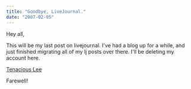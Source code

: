 ```yaml
---
title: "Goodbye, LiveJournal."
date: "2007-02-05"
---
```


Hey all,

This will be my last post on livejournal. I've had a blog up for a while, and just finished migrating all of my lj posts over there. I'll be deleting my account here.

[Tenacious Lee](http://www.tenacious-lee.com/blog/)

Farewell!
